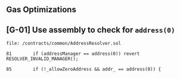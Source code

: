 ## Gas Optimizations  


## [G-01] Use assembly to check for `address(0)`

```solidity
file: /contracts/common/AddressResolver.sol

81        if (addressManager == address(0)) revert RESOLVER_INVALID_MANAGER();

85        if (!_allowZeroAddress && addr_ == address(0)) {

```